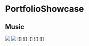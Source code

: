 # PortfolioShowcase

## Music
![](https://media.discordapp.net/attachments/484801932528189461/585430482016272394/unknown.png?width=500&height=250)
![](https://media.discordapp.net/attachments/484801932528189461/585430564983799810/unknown.png?width=1192&height=671)
![]
![]
![]
![]
![]
